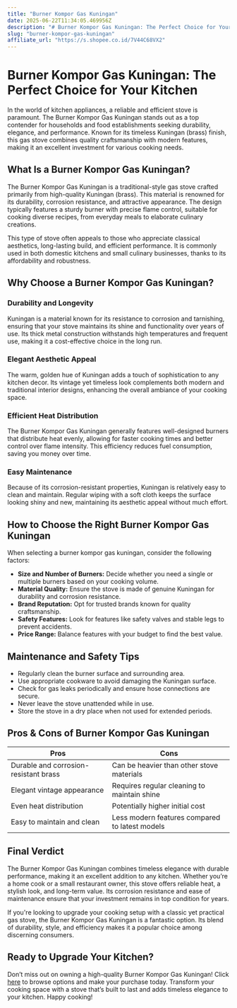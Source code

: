 ```yaml
---
title: "Burner Kompor Gas Kuningan"
date: 2025-06-22T11:34:05.469956Z
description: "# Burner Kompor Gas Kuningan: The Perfect Choice for Your Kitchen..."
slug: "burner-kompor-gas-kuningan"
affiliate_url: "https://s.shopee.co.id/7V44C68VX2"
---
```

# Burner Kompor Gas Kuningan: The Perfect Choice for Your Kitchen

In the world of kitchen appliances, a reliable and efficient stove is paramount. The Burner Kompor Gas Kuningan stands out as a top contender for households and food establishments seeking durability, elegance, and performance. Known for its timeless Kuningan (brass) finish, this gas stove combines quality craftsmanship with modern features, making it an excellent investment for various cooking needs.

## What Is a Burner Kompor Gas Kuningan?

The Burner Kompor Gas Kuningan is a traditional-style gas stove crafted primarily from high-quality Kuningan (brass). This material is renowned for its durability, corrosion resistance, and attractive appearance. The design typically features a sturdy burner with precise flame control, suitable for cooking diverse recipes, from everyday meals to elaborate culinary creations.

This type of stove often appeals to those who appreciate classical aesthetics, long-lasting build, and efficient performance. It is commonly used in both domestic kitchens and small culinary businesses, thanks to its affordability and robustness.

## Why Choose a Burner Kompor Gas Kuningan?

### Durability and Longevity

Kuningan is a material known for its resistance to corrosion and tarnishing, ensuring that your stove maintains its shine and functionality over years of use. Its thick metal construction withstands high temperatures and frequent use, making it a cost-effective choice in the long run.

### Elegant Aesthetic Appeal

The warm, golden hue of Kuningan adds a touch of sophistication to any kitchen decor. Its vintage yet timeless look complements both modern and traditional interior designs, enhancing the overall ambiance of your cooking space.

### Efficient Heat Distribution

The Burner Kompor Gas Kuningan generally features well-designed burners that distribute heat evenly, allowing for faster cooking times and better control over flame intensity. This efficiency reduces fuel consumption, saving you money over time.

### Easy Maintenance

Because of its corrosion-resistant properties, Kuningan is relatively easy to clean and maintain. Regular wiping with a soft cloth keeps the surface looking shiny and new, maintaining its aesthetic appeal without much effort.

## How to Choose the Right Burner Kompor Gas Kuningan

When selecting a burner kompor gas kuningan, consider the following factors:

- **Size and Number of Burners:** Decide whether you need a single or multiple burners based on your cooking volume.
- **Material Quality:** Ensure the stove is made of genuine Kuningan for durability and corrosion resistance.
- **Brand Reputation:** Opt for trusted brands known for quality craftsmanship.
- **Safety Features:** Look for features like safety valves and stable legs to prevent accidents.
- **Price Range:** Balance features with your budget to find the best value.

## Maintenance and Safety Tips

- Regularly clean the burner surface and surrounding area.
- Use appropriate cookware to avoid damaging the Kuningan surface.
- Check for gas leaks periodically and ensure hose connections are secure.
- Never leave the stove unattended while in use.
- Store the stove in a dry place when not used for extended periods.

## Pros & Cons of Burner Kompor Gas Kuningan

| Pros                                    | Cons                                             |
|-----------------------------------------|--------------------------------------------------|
| Durable and corrosion-resistant brass | Can be heavier than other stove materials      |
| Elegant vintage appearance            | Requires regular cleaning to maintain shine   |
| Even heat distribution                | Potentially higher initial cost               |
| Easy to maintain and clean           | Less modern features compared to latest models |

## Final Verdict

The Burner Kompor Gas Kuningan combines timeless elegance with durable performance, making it an excellent addition to any kitchen. Whether you’re a home cook or a small restaurant owner, this stove offers reliable heat, a stylish look, and long-term value. Its corrosion resistance and ease of maintenance ensure that your investment remains in top condition for years.

If you're looking to upgrade your cooking setup with a classic yet practical gas stove, the Burner Kompor Gas Kuningan is a fantastic option. Its blend of durability, style, and efficiency makes it a popular choice among discerning consumers.

## Ready to Upgrade Your Kitchen?

Don’t miss out on owning a high-quality Burner Kompor Gas Kuningan! Click [here](https://s.shopee.co.id/7V44C68VX2) to browse options and make your purchase today. Transform your cooking space with a stove that’s built to last and adds timeless elegance to your kitchen. Happy cooking!